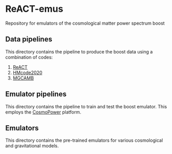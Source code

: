 # ReACT-emus
Repository for emulators of the cosmological matter power spectrum boost

## Data pipelines 

This directory contains the pipeline to produce the boost data using a combination of codes:

1.  [ReACT](https://github.com/nebblu/ACTio-ReACTio)
2.  [HMcode2020](https://github.com/alexander-mead/HMcode)
3.  [MGCAMB](https://github.com/sfu-cosmo/MGCAMB)


## Emulator pipelines

This directory contains the pipeline to train and test the boost emulator. This employs the  [CosmoPower](https://github.com/alessiospuriomancini/cosmopower) platform. 

## Emulators 

This directory contains the pre-trained emulators for various cosmological and gravitational models. 
